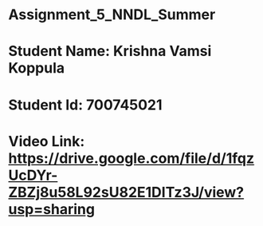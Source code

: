 # Assignment_5_NNDL_Summer
# Student Name: Krishna Vamsi Koppula
# Student Id: 700745021
# Video Link: https://drive.google.com/file/d/1fqzUcDYr-ZBZj8u58L92sU82E1DITz3J/view?usp=sharing
